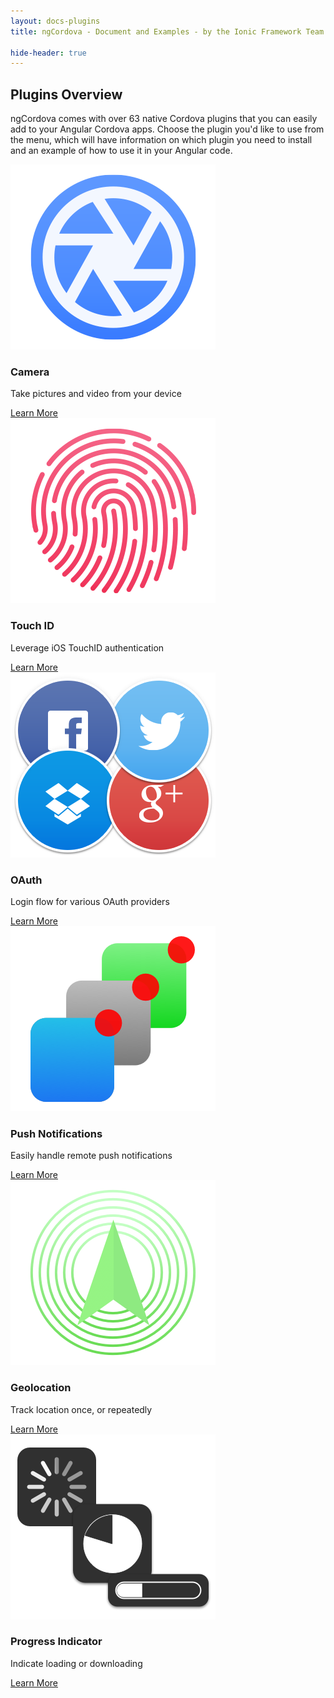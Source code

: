 ```yaml
---
layout: docs-plugins
title: ngCordova - Document and Examples - by the Ionic Framework Team

hide-header: true
---
```


## Plugins Overview

ngCordova comes with over 63 native Cordova plugins that you can easily add to your Angular Cordova apps. Choose the plugin you'd like to use from the menu, which will have information on which plugin you need to install and an example of how to use it in your Angular code.

<div class="row plugin-overview-row">
	<div class="col-sm-4 ">
		<a href="/docs/plugins/camera"><img class="img-responsive expose-image" src="../../img/feature-camera.png" alt=""></a>
		<h3 class="expose-title">Camera</h3>
		<p class="expose-detail">Take pictures and video from your device</p>
		<a class="expose-link" href="/docs/plugins/camera">Learn More <i class="icon ion-ios-arrow-right"></i></a>
	</div>
	<div class="col-sm-4">
		<a href="/docs/plugins/touchID"><img class="img-responsive expose-image" src="../../img/feature-touchid.png" alt=""></a>
		<h3 class="expose-title">Touch ID</h3>
		<p class="expose-detail">Leverage iOS TouchID authentication</p>
		<a class="expose-link" href="/docs/plugins/touchID">Learn More <i class="icon ion-ios-arrow-right"></i></a>
	</div>
	<div class="col-sm-4">
		<a href="/docs/plugins/oauth"><img class="img-responsive expose-image" src="../../img/feature-oauth.png" alt=""></a>
		<h3 class="expose-title">OAuth</h3>
		<p class="expose-detail">Login flow for various OAuth providers</p>
		<a class="expose-link" href="/docs/plugins/oauth">Learn More <i class="icon ion-ios-arrow-right"></i></a>
	</div>
</div>

<div class="row plugin-overview-row">
	<div class="col-sm-4 ">
		<a href="/docs/plugins/pushNotifications"><img class="img-responsive expose-image" src="../../img/feature-push.png" alt=""></a>
		<h3 class="expose-title">Push Notifications</h3>
		<p class="expose-detail">Easily handle remote push notifications</p>
		<a class="expose-link" href="/docs/plugins/pushNotifications">Learn More <i class="icon ion-ios-arrow-right"></i></a>
	</div>
	<div class="col-sm-4">
		<a href="/docs/plugins/geolocation"><img class="img-responsive expose-image" src="../../img/feature-geolocation.png" alt=""></a>
		<h3 class="expose-title">Geolocation</h3>
		<p class="expose-detail">Track location once, or repeatedly</p>
		<a class="expose-link" href="/docs/plugins/geolocation">Learn More <i class="icon ion-ios-arrow-right"></i></a>
	</div>
	<div class="col-sm-4">
 		<a href="/docs/plugins/progressIndicator"><img class="img-responsive expose-image" src="../../img/feature-progress.png" alt=""></a>
 		<h3 class="expose-title">Progress Indicator</h3>
 		<p class="expose-detail">Indicate loading or downloading</p>
 		<a class="expose-link" href="/docs/plugins/progressIndicator">Learn More <i class="icon ion-ios-arrow-right"></i></a>
 	</div>
</div>
